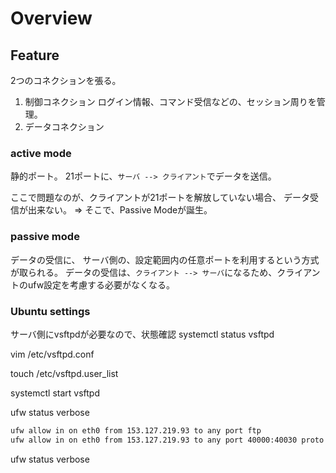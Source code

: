 # Overview

## Feature

2つのコネクションを張る。

1. 制御コネクション
    ログイン情報、コマンド受信などの、セッション周りを管理。
2. データコネクション

### active mode

静的ポート。
21ポートに、`サーバ --> クライアント`でデータを送信。

ここで問題なのが、クライアントが21ポートを解放していない場合、
データ受信が出来ない。
⇒ そこで、Passive Modeが誕生。

### passive mode

データの受信に、
サーバ側の、設定範囲内の任意ポートを利用するという方式が取られる。
データの受信は、`クライアント --> サーバ`になるため、クライアントのufw設定を考慮する必要がなくなる。

### Ubuntu settings

サーバ側にvsftpdが必要なので、状態確認
systemctl status vsftpd

vim /etc/vsftpd.conf

touch /etc/vsftpd.user_list

systemctl start vsftpd

ufw status verbose

```sh
ufw allow in on eth0 from 153.127.219.93 to any port ftp
ufw allow in on eth0 from 153.127.219.93 to any port 40000:40030 proto tcp
```

ufw status verbose
